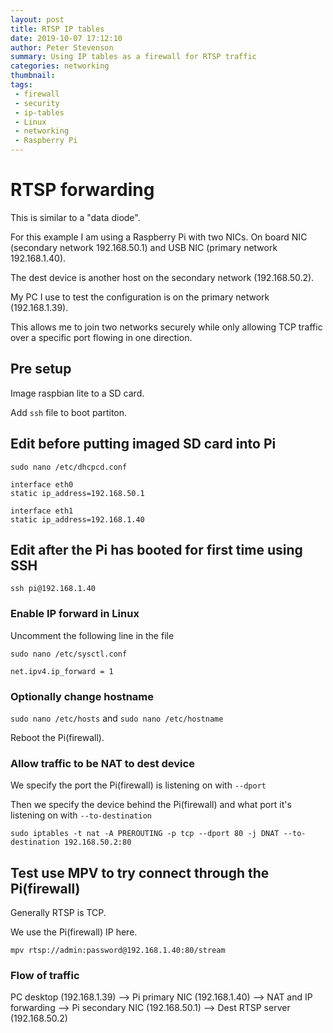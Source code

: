 ```yaml
---
layout: post
title: RTSP IP tables
date: 2019-10-07 17:12:10
author: Peter Stevenson
summary: Using IP tables as a firewall for RTSP traffic
categories: networking
thumbnail:
tags:
 - firewall
 - security
 - ip-tables
 - Linux
 - networking
 - Raspberry Pi
---
```


# RTSP forwarding

This is similar to a "data diode". 

For this example I am using a Raspberry Pi with two NICs. On board NIC (secondary network 192.168.50.1) and USB NIC (primary network 192.168.1.40). 

The dest device is another host on the secondary network (192.168.50.2).

My PC I use to test the configuration is on the primary network (192.168.1.39).

This allows me to join two networks securely while only allowing TCP traffic over a specific port flowing in one direction.

## Pre setup

Image raspbian lite to a SD card.

Add `ssh` file to boot partiton.

## Edit before putting imaged SD card into Pi

```
sudo nano /etc/dhcpcd.conf 

interface eth0
static ip_address=192.168.50.1

interface eth1
static ip_address=192.168.1.40
```

## Edit after the Pi has booted for first time using SSH

`ssh pi@192.168.1.40`

### Enable IP forward in Linux

Uncomment the following line in the file

```
sudo nano /etc/sysctl.conf

net.ipv4.ip_forward = 1
```

### Optionally change hostname

`sudo nano /etc/hosts` and `sudo nano /etc/hostname`

Reboot the Pi(firewall).

### Allow traffic to be NAT to dest device

We specify the port the Pi(firewall) is listening on with `--dport`

Then we specify the device behind the Pi(firewall) and what port it's listening on with `--to-destination`

`sudo iptables -t nat -A PREROUTING -p tcp --dport 80 -j DNAT --to-destination 192.168.50.2:80`

## Test use MPV to try connect through the Pi(firewall)

Generally RTSP is TCP.

We use the Pi(firewall) IP here.

`mpv rtsp://admin:password@192.168.1.40:80/stream`

### Flow of traffic

PC desktop (192.168.1.39) --> Pi primary NIC (192.168.1.40) --> NAT and IP forwarding --> Pi secondary NIC (192.168.50.1) --> Dest RTSP server (192.168.50.2)

